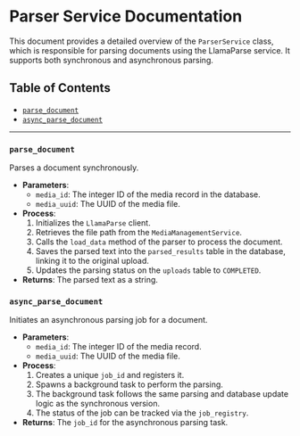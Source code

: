 # Parser Service Documentation

This document provides a detailed overview of the `ParserService` class, which is responsible for parsing documents using the LlamaParse service. It supports both synchronous and asynchronous parsing.

## Table of Contents
- [`parse_document`](#parse_document)
- [`async_parse_document`](#async_parse_document)

---

### `parse_document`
Parses a document synchronously.

- **Parameters**:
  - `media_id`: The integer ID of the media record in the database.
  - `media_uuid`: The UUID of the media file.
- **Process**:
  1. Initializes the `LlamaParse` client.
  2. Retrieves the file path from the `MediaManagementService`.
  3. Calls the `load_data` method of the parser to process the document.
  4. Saves the parsed text into the `parsed_results` table in the database, linking it to the original upload.
  5. Updates the parsing status on the `uploads` table to `COMPLETED`.
- **Returns**: The parsed text as a string.

### `async_parse_document`
Initiates an asynchronous parsing job for a document.

- **Parameters**:
  - `media_id`: The integer ID of the media record.
  - `media_uuid`: The UUID of the media file.
- **Process**:
  1. Creates a unique `job_id` and registers it.
  2. Spawns a background task to perform the parsing.
  3. The background task follows the same parsing and database update logic as the synchronous version.
  4. The status of the job can be tracked via the `job_registry`.
- **Returns**: The `job_id` for the asynchronous parsing task.

